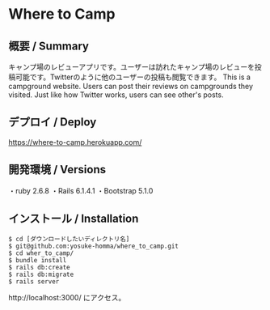 # Where to Camp

## 概要 / Summary

キャンプ場のレビューアプリです。ユーザーは訪れたキャンプ場のレビューを投稿可能です。Twitterのように他のユーザーの投稿も閲覧できます。
This is a campground website. Users can post their reviews on campgrounds they visited. Just like how Twitter works, users can see other's posts.

## デプロイ / Deploy

https://where-to-camp.herokuapp.com/

## 開発環境 / Versions

・ruby 2.6.8 ・Rails 6.1.4.1 ・Bootstrap 5.1.0

## インストール / Installation

```
$ cd [ダウンロードしたいディレクトリ名]
$ git@github.com:yosuke-homma/where_to_camp.git
$ cd wher_to_camp/
$ bundle install
$ rails db:create
$ rails db:migrate
$ rails server
```
http://localhost:3000/ にアクセス。